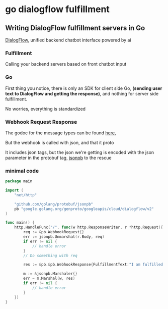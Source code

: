 # go dialogflow fulfillment

## Writing DialogFlow fulfillment servers in Go

[DialogFlow](https://dialogflow.com/),
unified backend chatbot interface powered by ai

### Fulfillment

Calling your backend servers based on front chatbot input

### Go

First thing you notice,
there is only an SDK for client side Go,
**(sending user text to DialogFlow and getting the response)**,
and nothing for server side fulfillment.

No worries,
everything is standardized

### Webhook Request Response

The godoc for the message types can be found [here](https://godoc.org/google.golang.org/genproto/googleapis/cloud/dialogflow/v2),

But the webhook is called with json,
and that it proto

It includes json tags,
but the json we're getting is encoded with the json parameter in the protobuf tag,
[jsonpb](https://godoc.org/github.com/golang/protobuf/jsonpb) to the rescue

### minimal code

```go
package main

import (
    "net/http"

    "github.com/golang/protobuf/jsonpb"
    pb "google.golang.org/genproto/googleapis/cloud/dialogflow/v2"
)

func main() {
    http.HandleFunc("/", func(w http.ResponseWriter, r *http.Request){
        req := &pb.WebhookRequest{}
        err := jsonpb.Unmarshal(r.Body, req)
        if err != nil {
            // handle error
        }
        // Do something with req

        res := &pb.&pb.WebhookResponse{FulfillmentText:"I am fulfilled!"}

        m := &jsonpb.Marshaler{}
        err = m.Marshal(w, res)
        if err != nil {
            // handle error
        }
    })
}

```
